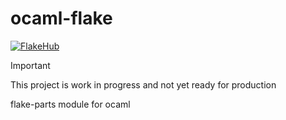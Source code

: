 # ocaml-flake

[![FlakeHub](https://img.shields.io/endpoint?url=https://flakehub.com/f/9glenda/ocaml-flake/badge)](https://flakehub.com/flake/9glenda/ocaml-flake)


> [!IMPORTANT]
> This project is work in progress and not yet ready for production

flake-parts module for ocaml
